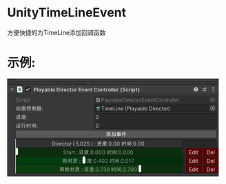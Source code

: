 # UnityTimeLineEvent

方便快捷的为TimeLine添加回调函数

# 示例:
![Image text](https://github.com/corle-bell/UnityTimeLineEvent/blob/main/Screenshoot/QQ图片20210720115727.png)
